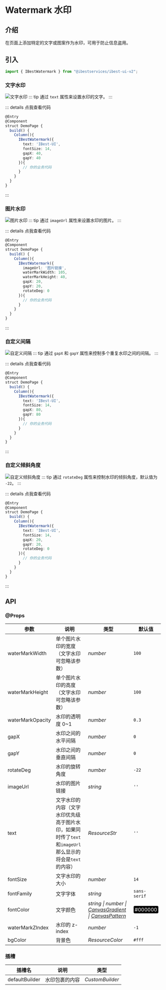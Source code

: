 # Watermark 水印

## 介绍

在页面上添加特定的文字或图案作为水印，可用于防止信息盗用。

## 引入

```ts
import { IBestWatermark } from "@ibestservices/ibest-ui-v2";
```

### 文字水印

![文字水印](./images/text-watermark.png)
::: tip
通过 `text` 属性来设置水印的文字。
:::

::: details 点我查看代码
```ts
@Entry
@Component
struct DemoPage {
  build() {
    Column(){
      IBestWatermark({
        text: 'IBest-UI',
        fontSize: 14,
        gapX: 40,
        gapY: 40
      }){
        // 你的业务代码
      }
    }
  }
}
```
:::

### 图片水印

![图片水印](./images/img-watermark.png)
::: tip
通过 `imageUrl` 属性来设置水印的图片。
:::

::: details 点我查看代码
```ts
@Entry
@Component
struct DemoPage {
  build() {
    Column(){
      IBestWatermark({
        imageUrl: '图片链接',
        waterMarkWidth: 105,
        waterMarkHeight: 40,
        gapX: 20,
        gapY: 20,
        rotateDeg: 0
      }){
        // 你的业务代码
      }
    }
  }
}
```
:::

### 自定义间隔

![自定义间隔](./images/gap-watermark.png)
::: tip
通过 `gapX` 和 `gapY` 属性来控制多个重复水印之间的间隔。
:::

::: details 点我查看代码
```ts
@Entry
@Component
struct DemoPage {
  build() {
    Column(){
      IBestWatermark({
        text: 'IBest-UI',
        fontSize: 14,
        gapX: 80,
        gapY: 80
      }){
        // 你的业务代码
      }
    }
  }
}
```
:::

### 自定义倾斜角度

![自定义倾斜角度](./images/rotate-watermark.png)
::: tip
通过 `rotateDeg` 属性来控制水印的倾斜角度，默认值为 `-22`。
:::

::: details 点我查看代码
```ts
@Entry
@Component
struct DemoPage {
  build() {
    Column(){
      IBestWatermark({
        text: 'IBest-UI',
        fontSize: 14,
        gapX: 20,
        gapY: 20,
        rotateDeg: 0
      }){
        // 你的业务代码
      }
    }
  }
}
```
:::

## API

### @Props

| 参数 | 说明      | 类型     | 默认值                              |
| ---------------- | ----------- | -------- | ------ |
| waterMarkWidth   | 单个图片水印的宽度（文字水印可忽略该参数）      | _number_ | `100`      |
| waterMarkHeight  | 单个图片水印的高度（文字水印可忽略该参数）      | _number_ | `100`      |
| waterMarkOpacity | 水印的透明度 0~1                           | _number_ | `0.3`      |
| gapX             | 水印之间的水平间隔                          | _number_ | `0`        |
| gapY             | 水印之间的垂直间隔                          | _number_ | `0`        |
| rotateDeg        | 水印的旋转角度                             | _number_ | `-22`      |
| imageUrl         | 水印的图片链接                             | _string_ |  `''`   |
| text             | 文字水印的内容（文字水印优先级高于图片水印，如果同时传了`text`和`imageUrl`那么显示的将会是`text`的内容） | _ResourceStr_ | `''` |
| fontSize         | 文字水印的大小                              | _number_ | `14`      |
| fontFamily       | 文字字体                                   | _string_ | `sans-serif` |
| fontColor        | 文字颜色                                   | _string \| number \| <a href="https://developer.huawei.com/consumer/cn/doc/harmonyos-references-V5/ts-components-canvas-canvasgradient-V5" target="__blank">CanvasGradient</a> \| <a href="https://developer.huawei.com/consumer/cn/doc/harmonyos-references-V5/ts-components-canvas-canvaspattern-V5#canvaspattern" target="__blank">CanvasPattern</a>_ | <div style="padding: 2px 4px; background: #000; color: #fff; border-radius: 4px">#000000</div> |
| waterMarkZIndex  | 水印的 z-index                             | _number_ | `-1`      |
| bgColor          | 背景色                                     | _ResourceColor_ | `#fff` |

### 插槽

| 插槽名         | 说明              | 类型                      |
| -------------- | ---------------- | ------------------------- |
| defaultBuilder | 水印包裹的内容     | _CustomBuilder_ |